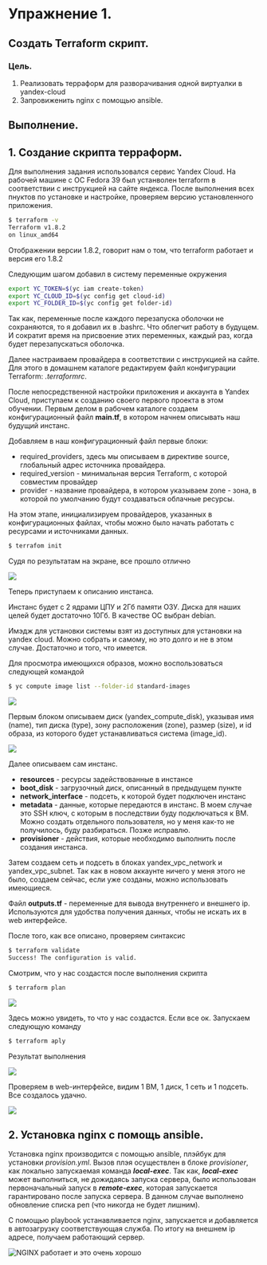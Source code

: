 # Упражнение 1. 
## Создать Terraform скрипт. 

### Цель.
1. Реализовать терраформ для разворачивания одной виртуалки в yandex-cloud
2. Запровиженить nginx с помощью ansible. 

## Выполнение. 

## 1. Создание скрипта терраформ. 

Для выполнения задания использовался сервис Yandex Cloud.  На рабочей машине с ОС Fedora 39 был устанволен terraform в соответствии с инструкцией на сайте яндекса. После выполнения всех пнуктов по установке и настройке, проверяем версию установленного приложения. 

```bash
$ terraform -v
Terraform v1.8.2
on linux_amd64
```
Отображении версии 1.8.2, говорит нам о том, что terraform работает и версия его 1.8.2 

Следующим шагом добавил в систему переменные окружения  

```bash
export YC_TOKEN=$(yc iam create-token)
export YC_CLOUD_ID=$(yc config get cloud-id)
export YC_FOLDER_ID=$(yc config get folder-id)
```

Так как, переменные после каждого перезапуска оболочки не сохраняются, то я добавил их в .bashrc. Что облегчит работу в будущем. И сократит время на присвоение этих переменных, каждый раз, когда будет перезапускаться оболочка. 

Далее настраиваем провайдера в соответствии с инструкцией на сайте. Для этого в домашнем каталоге редактируем файл конфигурации Terraform: *.terraformrc*. 

После непосредственной настройки приложения и аккаунта в Yandex Cloud, приступаем к созданию своего первого проекта в этом обучении. Первым делом в рабочем каталоге создаем конфигурационный файл **main.tf**, в котором начнем описывать наш будущий инстанс. 

Добавляем в наш конфигурационный файл первые блоки: 
+ required_providers, здесь мы описываем в директиве source, глобальный адрес источника провайдера. 
+ required_version - минимальная версия Terraform, с которой совместим провайдер
+ provider - название провайдера, в котором указываем zone - зона, в которой по умолчанию будут создаваться облачные ресурсы. 

На этом этапе, инициализируем провайдеров, указанных в конфигурационных файлах, чтобы можно было начать работать с ресурсами и источниками данных. 

```bash
$ terrafom init
```

Судя по результатам на экране, все прошло отлично 

![](./screen/Terraform_init.png)

Теперь приступаем к описанию инстанса. 

Инстанс будет с 2 ядрами ЦПУ и 2Гб памяти ОЗУ. Диска для наших целей будет достаточно 10Гб. В качестве ОС выбран debian. 

Имэдж для установки системы взят из доступных для установки на yandex cloud. Можно собрать и самому, но это долго и не в этом случае. Достаточно и того, что имеется. 

Для просмотра имеющихся образов, можно воспользоваться следующей командой 

```bash
$ yc compute image list --folder-id standard-images
```
![](./screen/Image_list.png)

Первым блоком описываем диск (yandex_compute_disk), указывая имя (name), тип диска (type), зону расположения (zone), размер (size), и id образа, из которого будет устанавливаться система (image_id).

![](./screen/terra_disk.png)

Далее описываем сам инстанс. 

+ **resources** - ресурсы задействованные в инстансе
+ **boot_disk** - загрузочный диск, описанный в предыдущем пункте
+ **network_interface** - подсеть, к которой будет подключен инстанс
+ **metadata** - данные, которые передаются в инстанс. В моем случае это SSH ключ, с которым в последствии буду подключаться к ВМ. Можно создать отдельного пользователя, но у меня как-то не получилось, буду разбираться. Позже исправлю. 
+ **provisioner** - действия, которые необходимо выполнить после создания инстанса. 

Затем создаем сеть и подсеть в блоках yandex_vpc_network и yandex_vpc_subnet. Так как в новом аккаунте ничего у меня этого не было, создаем сейчас, если уже созданы, можно использовать имеющиеся. 


Файл **outputs.tf** - переменные для вывода внутреннего и внешнего ip. Используются для удобства получения данных, чтобы не искать их в web интерфейсе. 

После того, как все описано, проверяем синтаксис 

```bash
$ terraform validate
Success! The configuration is valid.
```

Смотрим, что у нас создастся после выполнения скрипта

```bash
$ terraform plan
```

![](./screen/terraform_plan.png)

Здесь можно увидеть, то что у нас создастся. Если все ок. Запускаем следующую команду

```bash
$ terraform aply
```

Результат выполнения 

![](./screen/terraform%20apply.png)

Проверяем в web-интерфейсе, видим 1 ВМ, 1 диск, 1 сеть и 1 подсеть. Все создалось удачно. 

![](./screen/web_cloud.png)

## 2. Установка nginx с помощь ansible. 

Установка nginx производится с помощью ansible, плэйбук для установки *provision.yml*. Вызов плэя осуществлен в блоке *provisioner*, как локально запускаемая команда ***local-exec***. Так как, ***local-exec*** может выполниться, не дожидаясь запуска сервера, было использован первоначальный запуск в ***remote-exec***, которая запускается гарантировано после запуска сервера. В данном случае выполнено обновление списка реп (что никогда не будет лишним). 

С помощью playbook устанавливается nginx, запускается и добавляется в автозагрузку соответствующая служба. По итогу на внешнем ip адресе, получаем работающий сервер. 

![NGINX работает и это очень хорошо](./screen/nginx_is_working.png)






